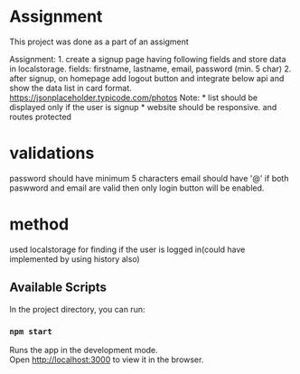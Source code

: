 # Assignment

This project was done as a part of an assigment

Assignment: 1. create a signup page having following fields and store data in localstorage. fields: firstname, lastname, email, password (min. 5 char) 2. after signup, on homepage add logout button and integrate below api and show the data list in card format. https://jsonplaceholder.typicode.com/photos Note: * list should be displayed only if the user is signup * website should be responsive. and routes protected

# validations
password should have minimum 5 characters
email should have '@' 
if both paswword and email are valid then only login button will be enabled.

# method
 used localstorage for finding if the user is logged in(could have implemented by using history also)

## Available Scripts

In the project directory, you can run:

### `npm start`

Runs the app in the development mode.\
Open [http://localhost:3000](http://localhost:3000) to view it in the browser.

